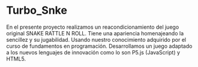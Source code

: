 # Turbo_Snke
En el presente proyecto realizamos un reacondicionamiento del juego original SNAKE RATTLE N ROLL. Tiene una apariencia homenajeando la sencillez y su jugabilidad. Usando nuestro conocimiento adquirido por el curso de fundamentos en programación. Desarrollamos un juego adaptado a los nuevos lenguajes de innovación como lo son P5.js (JavaScript) y HTML5.
